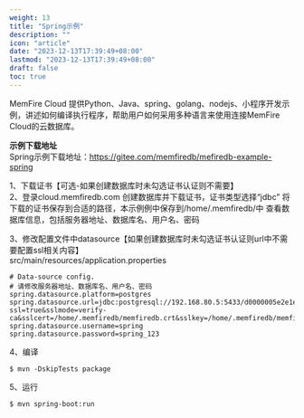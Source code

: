 ```yaml
---
weight: 13
title: "Spring示例"
description: ""
icon: "article"
date: "2023-12-13T17:39:49+08:00"
lastmod: "2023-12-13T17:39:49+08:00"
draft: false
toc: true
---
```





MemFire Cloud 提供Python、Java、spring、golang、nodejs、小程序开发示例，讲述如何编译执行程序，帮助用户如何采用多种语言来使用连接MemFire Cloud的云数据库。   

 **示例下载地址**    
Spring示例下载地址：https://gitee.com/memfiredb/mefiredb-example-spring  

1、下载证书【可选-如果创建数据库时未勾选证书认证则不需要】  
2、登录cloud.memfiredb.com 创建数据库并下载证书，证书类型选择“jdbc” 将下载的证书保存到合适的路径，本示例例中保存到/home/.memfiredb/中 查看数据库信息，包括服务器地址、数据库名、用户名、密码

3、修改配置文件中datasource【如果创建数据库时未勾选证书认证则url中不需要配置ssl相关内容】  
src/main/resources/application.properties  
```
# Data-source config.
# 请修改服务器地址、数据库名、用户名、密码
spring.datasource.platform=postgres
spring.datasource.url=jdbc:postgresql://192.168.80.5:5433/d0000005e2e1ead563d7e1b07a9a444cspring?ssl=true&sslmode=verify-ca&sslcert=/home/.memfiredb/memfiredb.crt&sslkey=/home/.memfiredb/memfiredb.key&sslrootcert=/home/.memfiredb/root.crt
spring.datasource.username=spring
spring.datasource.password=spring_123
```
4、编译  
```
$ mvn -DskipTests package
```  
5、运行
```  
$ mvn spring-boot:run  
```

